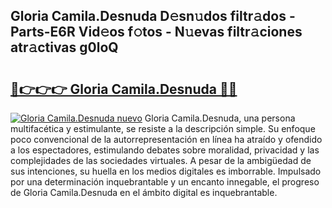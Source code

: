 ## Gloria Camila.Desnuda D𝚎sn𝚞dos filtr𝚊dos - Parts-E6R Vid𝚎os f𝚘tos - N𝚞evas filtr𝚊ciones atr𝚊ctivas g0loQ

# <h2><a href="http://mbavubn.tromn.icu/?c=Gloria+Camila.Desnuda">🔗👉👉👉 Gloria Camila.Desnuda 🔗🔗</a></h2>

[![Gloria Camila.Desnuda nuevo](https://i.imgur.com/pEAQMta.gif)](http://mbavubn.tromn.icu/?c=Gloria+Camila.Desnuda)
Gloria Camila.Desnuda, una persona multifacética y estimulante, se resiste a la descripción simple. Su enfoque poco convencional de la autorrepresentación en línea ha atraído y ofendido a los espectadores, estimulando debates sobre moralidad, privacidad y las complejidades de las sociedades virtuales. A pesar de la ambigüedad de sus intenciones, su huella en los medios digitales es imborrable. Impulsado por una determinación inquebrantable y un encanto innegable, el progreso de Gloria Camila.Desnuda en el ámbito digital es inquebrantable.
